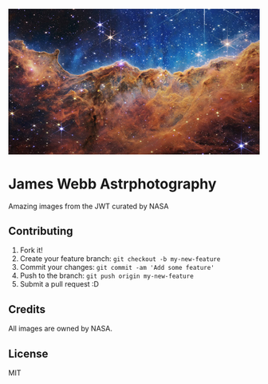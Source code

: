 !["oops, image not found"](bannerImage.jpg "James Webb Nebula Image")

# James Webb Astrphotography

Amazing images from the JWT curated by NASA

## Contributing

1. Fork it!
2. Create your feature branch: `git checkout -b my-new-feature`
3. Commit your changes: `git commit -am 'Add some feature'`
4. Push to the branch: `git push origin my-new-feature`
5. Submit a pull request :D

## Credits

All images are owned by NASA.

## License

MIT
